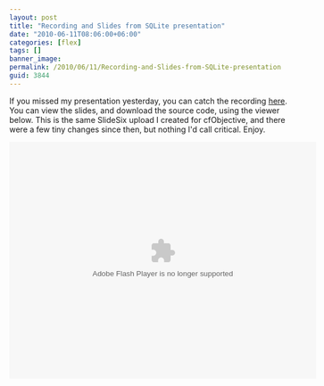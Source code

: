 ```yaml
---
layout: post
title: "Recording and Slides from SQLite presentation"
date: "2010-06-11T08:06:00+06:00"
categories: [flex]
tags: []
banner_image: 
permalink: /2010/06/11/Recording-and-Slides-from-SQLite-presentation
guid: 3844
---
```


If you missed my presentation yesterday, you can catch the recording <a href="http://experts.na3.acrobat.com/p13404004/">here</a>. You can view the slides, and download the source code, using the viewer below. This is the same SlideSix upload I created for cfObjective, and there were a few tiny changes since then, but nothing I'd call critical. Enjoy.
<p/>
<object height="425" width="550"><param name="movie" value="http://slidesix.com/viewer/SlideSixViewer.swf?alias=Beginning-SQLite-Development-for-AIR" /><param name="menu" value="false"/><param name="scale" value="noScale"/><param name="allowFullScreen" value="true"/><param name="allowScriptAccess" value="always" /><param value="transparent" name="wmode" /><param value="quality" name="best" /><embed src="http://slidesix.com/viewer/SlideSixViewer.swf?alias=Beginning-SQLite-Development-for-AIR" allowscriptaccess="always" allowFullScreen="true" height="425" width="550" type="application/x-shockwave-flash" wmode="transparent" quality="best" /></object>